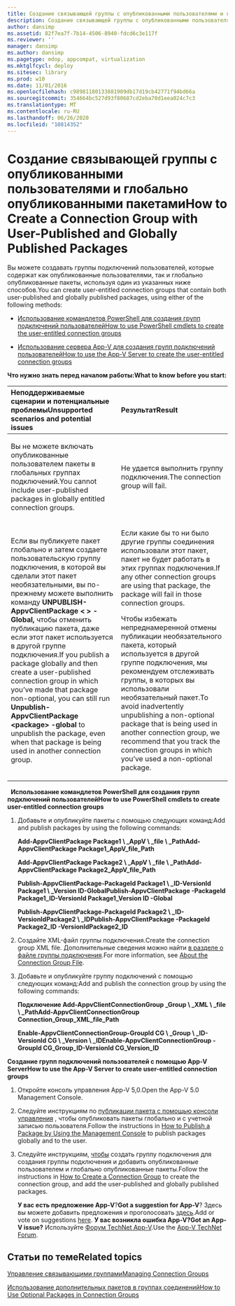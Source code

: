 ```yaml
---
title: Создание связывающей группы с опубликованными пользователями и глобально опубликованными пакетами
description: Создание связывающей группы с опубликованными пользователями и глобально опубликованными пакетами
author: dansimp
ms.assetid: 82f7ea7f-7b14-4506-8940-fdcd6c3e117f
ms.reviewer: ''
manager: dansimp
ms.author: dansimp
ms.pagetype: mdop, appcompat, virtualization
ms.mktglfcycl: deploy
ms.sitesec: library
ms.prod: w10
ms.date: 11/01/2016
ms.openlocfilehash: c98981180133881909db17d19cb42771f94bd66a
ms.sourcegitcommit: 354664bc527d93f80687cd2eba70d1eea024c7c3
ms.translationtype: MT
ms.contentlocale: ru-RU
ms.lasthandoff: 06/26/2020
ms.locfileid: "10814352"
---
```

# <span data-ttu-id="4f6e4-103">Создание связывающей группы с опубликованными пользователями и глобально опубликованными пакетами</span><span class="sxs-lookup"><span data-stu-id="4f6e4-103">How to Create a Connection Group with User-Published and Globally Published Packages</span></span>
<span data-ttu-id="4f6e4-104">Вы можете создавать группы подключений пользователей, которые содержат как опубликованные пользователями, так и глобально опубликованные пакеты, используя один из указанных ниже способов.</span><span class="sxs-lookup"><span data-stu-id="4f6e4-104">You can create user-entitled connection groups that contain both user-published and globally published packages, using either of the following methods:</span></span>

-   [<span data-ttu-id="4f6e4-105">Использование командлетов PowerShell для создания групп подключений пользователей</span><span class="sxs-lookup"><span data-stu-id="4f6e4-105">How to use PowerShell cmdlets to create the user-entitled connection groups</span></span>](#bkmk-posh-userentitled-cg)

-   [<span data-ttu-id="4f6e4-106">Использование сервера App-V для создания групп подключений пользователей</span><span class="sxs-lookup"><span data-stu-id="4f6e4-106">How to use the App-V Server to create the user-entitled connection groups</span></span>](#bkmk-appvserver-userentitled-cg)

**<span data-ttu-id="4f6e4-107">Что нужно знать перед началом работы:</span><span class="sxs-lookup"><span data-stu-id="4f6e4-107">What to know before you start:</span></span>**

<table>
<colgroup>
<col width="50%" />
<col width="50%" />
</colgroup>
<thead>
<tr class="header">
<th align="left"><span data-ttu-id="4f6e4-108">Неподдерживаемые сценарии и потенциальные проблемы</span><span class="sxs-lookup"><span data-stu-id="4f6e4-108">Unsupported scenarios and potential issues</span></span></th>
<th align="left"><span data-ttu-id="4f6e4-109">Результат</span><span class="sxs-lookup"><span data-stu-id="4f6e4-109">Result</span></span></th>
</tr>
</thead>
<tbody>
<tr class="odd">
<td align="left"><p><span data-ttu-id="4f6e4-110">Вы не можете включать опубликованные пользователем пакеты в глобальных группах подключений.</span><span class="sxs-lookup"><span data-stu-id="4f6e4-110">You cannot include user-published packages in globally entitled connection groups.</span></span></p></td>
<td align="left"><p><span data-ttu-id="4f6e4-111">Не удается выполнить группу подключения.</span><span class="sxs-lookup"><span data-stu-id="4f6e4-111">The connection group will fail.</span></span></p></td>
</tr>
<tr class="even">
<td align="left"><p><span data-ttu-id="4f6e4-112">Если вы публикуете пакет глобально и затем создаете пользовательскую группу подключения, в которой вы сделали этот пакет необязательными, вы по-прежнему можете выполнить команду <strong> UNPUBLISH-AppvClientPackage &lt; &gt; -Global, </strong> чтобы отменить публикацию пакета, даже если этот пакет используется в другой группе подключения.</span><span class="sxs-lookup"><span data-stu-id="4f6e4-112">If you publish a package globally and then create a user-published connection group in which you’ve made that package non-optional, you can still run <strong>Unpublish-AppvClientPackage &lt;package&gt; -global</strong> to unpublish the package, even when that package is being used in another connection group.</span></span></p></td>
<td align="left"><p><span data-ttu-id="4f6e4-113">Если какие бы то ни было другие группы соединения использовали этот пакет, пакет не будет работать в этих группах подключения.</span><span class="sxs-lookup"><span data-stu-id="4f6e4-113">If any other connection groups are using that package, the package will fail in those connection groups.</span></span></p>
<p><span data-ttu-id="4f6e4-114">Чтобы избежать непреднамеренной отмены публикации необязательного пакета, который используется в другой группе подключения, мы рекомендуем отслеживать группы, в которых вы использовали необязательный пакет.</span><span class="sxs-lookup"><span data-stu-id="4f6e4-114">To avoid inadvertently unpublishing a non-optional package that is being used in another connection group, we recommend that you track the connection groups in which you’ve used a non-optional package.</span></span></p></td>
</tr>
</tbody>
</table>

 
<a href="" id="bkmk-posh-userentitled-cg"></a>**<span data-ttu-id="4f6e4-115">Использование командлетов PowerShell для создания групп подключений пользователей</span><span class="sxs-lookup"><span data-stu-id="4f6e4-115">How to use PowerShell cmdlets to create user-entitled connection groups</span></span>**

1.  <span data-ttu-id="4f6e4-116">Добавьте и опубликуйте пакеты с помощью следующих команд:</span><span class="sxs-lookup"><span data-stu-id="4f6e4-116">Add and publish packages by using the following commands:</span></span>

    **<span data-ttu-id="4f6e4-117">Add-AppvClientPackage Package1 \ _AppV \ _file \ _Path</span><span class="sxs-lookup"><span data-stu-id="4f6e4-117">Add-AppvClientPackage Package1\_AppV\_file\_Path</span></span>**

    **<span data-ttu-id="4f6e4-118">Add-AppvClientPackage Package2 \ _AppV \ _file \ _Path</span><span class="sxs-lookup"><span data-stu-id="4f6e4-118">Add-AppvClientPackage Package2\_AppV\_file\_Path</span></span>**

    **<span data-ttu-id="4f6e4-119">Publish-AppvClientPackage-PackageId Package1 \ _ID-VersionId Package1 \ _Version ID-Global</span><span class="sxs-lookup"><span data-stu-id="4f6e4-119">Publish-AppvClientPackage -PackageId Package1\_ID-VersionId Package1\_Version ID -Global</span></span>**

    **<span data-ttu-id="4f6e4-120">Publish-AppvClientPackage-PackageId Package2 \ _ID-VersionIdPackage2 \ _ID</span><span class="sxs-lookup"><span data-stu-id="4f6e4-120">Publish-AppvClientPackage -PackageId Package2\_ID -VersionIdPackage2\_ID</span></span>**

2.  <span data-ttu-id="4f6e4-121">Создайте XML-файл группы подключения.</span><span class="sxs-lookup"><span data-stu-id="4f6e4-121">Create the connection group XML file.</span></span> <span data-ttu-id="4f6e4-122">Дополнительные сведения можно найти [в разделе о файле группы подключения](about-the-connection-group-file.md).</span><span class="sxs-lookup"><span data-stu-id="4f6e4-122">For more information, see [About the Connection Group File](about-the-connection-group-file.md).</span></span>

3.  <span data-ttu-id="4f6e4-123">Добавьте и опубликуйте группу подключений с помощью следующих команд:</span><span class="sxs-lookup"><span data-stu-id="4f6e4-123">Add and publish the connection group by using the following commands:</span></span>

    **<span data-ttu-id="4f6e4-124">Подключение Add-AppvClientConnectionGroup _Group \ _XML \ _file \ _Path</span><span class="sxs-lookup"><span data-stu-id="4f6e4-124">Add-AppvClientConnectionGroup Connection\_Group\_XML\_file\_Path</span></span>**

    **<span data-ttu-id="4f6e4-125">Enable-AppvClientConnectionGroup-GroupId CG \ _Group \ _ID-VersionId CG \ _Version \ _ID</span><span class="sxs-lookup"><span data-stu-id="4f6e4-125">Enable-AppvClientConnectionGroup -GroupId CG\_Group\_ID-VersionId CG\_Version\_ID</span></span>**

<a href="" id="bkmk-appvserver-userentitled-cg"></a>**<span data-ttu-id="4f6e4-126">Создание групп подключений пользователей с помощью App-V Server</span><span class="sxs-lookup"><span data-stu-id="4f6e4-126">How to use the App-V Server to create user-entitled connection groups</span></span>**

1.  <span data-ttu-id="4f6e4-127">Откройте консоль управления App-V 5,0.</span><span class="sxs-lookup"><span data-stu-id="4f6e4-127">Open the App-V 5.0 Management Console.</span></span>

2.  <span data-ttu-id="4f6e4-128">Следуйте инструкциям по [публикации пакета с помощью консоли управления](how-to-publish-a-package-by-using-the-management-console-50.md) , чтобы опубликовать пакеты глобально и с учетной записью пользователя.</span><span class="sxs-lookup"><span data-stu-id="4f6e4-128">Follow the instructions in [How to Publish a Package by Using the Management Console](how-to-publish-a-package-by-using-the-management-console-50.md) to publish packages globally and to the user.</span></span>

3.  <span data-ttu-id="4f6e4-129">Следуйте инструкциям, [чтобы](how-to-create-a-connection-group.md) создать группу подключения для создания группы подключения и добавить опубликованные пользователем и глобально опубликованные пакеты.</span><span class="sxs-lookup"><span data-stu-id="4f6e4-129">Follow the instructions in [How to Create a Connection Group](how-to-create-a-connection-group.md) to create the connection group, and add the user-published and globally published packages.</span></span>

    <span data-ttu-id="4f6e4-130">**У вас есть предложение App-V**?</span><span class="sxs-lookup"><span data-stu-id="4f6e4-130">**Got a suggestion for App-V**?</span></span> <span data-ttu-id="4f6e4-131">Здесь вы можете добавить предложения и проголосовать [здесь](http://appv.uservoice.com/forums/280448-microsoft-application-virtualization).</span><span class="sxs-lookup"><span data-stu-id="4f6e4-131">Add or vote on suggestions [here](http://appv.uservoice.com/forums/280448-microsoft-application-virtualization).</span></span> **<span data-ttu-id="4f6e4-132">У вас возникла ошибка App-V?</span><span class="sxs-lookup"><span data-stu-id="4f6e4-132">Got an App-V issue?</span></span>** <span data-ttu-id="4f6e4-133">Используйте [Форум TechNet App-V](https://social.technet.microsoft.com/Forums/home?forum=mdopappv).</span><span class="sxs-lookup"><span data-stu-id="4f6e4-133">Use the [App-V TechNet Forum](https://social.technet.microsoft.com/Forums/home?forum=mdopappv).</span></span>

## <span data-ttu-id="4f6e4-134">Статьи по теме</span><span class="sxs-lookup"><span data-stu-id="4f6e4-134">Related topics</span></span>


[<span data-ttu-id="4f6e4-135">Управление связывающими группами</span><span class="sxs-lookup"><span data-stu-id="4f6e4-135">Managing Connection Groups</span></span>](managing-connection-groups.md)

[<span data-ttu-id="4f6e4-136">Использование дополнительных пакетов в группах соединений</span><span class="sxs-lookup"><span data-stu-id="4f6e4-136">How to Use Optional Packages in Connection Groups</span></span>](how-to-use-optional-packages-in-connection-groups.md)

 

 





